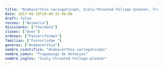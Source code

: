 ```yaml
---
title: "Anabacerthia variegaticeps, Scaly-throated Foliage-gleaner, Trepamusgo de Anteojos"
date: 2017-08-18T20:46:32-06:00
draft: false
reinos: ["Animalia"]
divisiones: ["Chordata"]
clases: ["Aves"]
ordenes: ["Passeriformes"]
familias: ["Furnariidae "]
generos: ["Anabacerthia"]
nombre_cientifico: "Anabacerthia variegaticeps"
nombre_comun: "Trepamusgo de Anteojos"
nombre_ingles: "Scaly-throated Foliage-gleaner"
---
```

